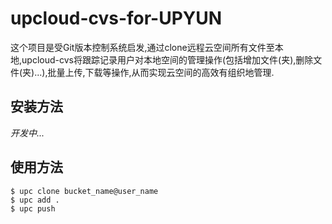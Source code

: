 # upcloud-cvs-for-UPYUN
这个项目是受Git版本控制系统启发,通过clone远程云空间所有文件至本地,upcloud-cvs将跟踪记录用户对本地空间的管理操作(包括增加文件(夹),删除文件(夹)...),批量上传,下载等操作,从而实现云空间的高效有组织地管理.
## 安装方法
 *开发中...*
## 使用方法

```
$ upc clone bucket_name@user_name
$ upc add .
$ upc push 

```
